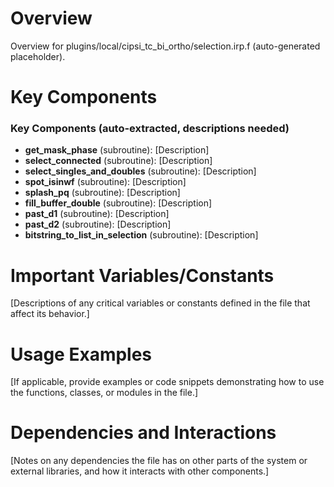 # Overview

Overview for plugins/local/cipsi_tc_bi_ortho/selection.irp.f (auto-generated placeholder).

# Key Components

### Key Components (auto-extracted, descriptions needed)
- **get_mask_phase** (subroutine): [Description]
- **select_connected** (subroutine): [Description]
- **select_singles_and_doubles** (subroutine): [Description]
- **spot_isinwf** (subroutine): [Description]
- **splash_pq** (subroutine): [Description]
- **fill_buffer_double** (subroutine): [Description]
- **past_d1** (subroutine): [Description]
- **past_d2** (subroutine): [Description]
- **bitstring_to_list_in_selection** (subroutine): [Description]

# Important Variables/Constants

[Descriptions of any critical variables or constants defined in the file that affect its behavior.]

# Usage Examples

[If applicable, provide examples or code snippets demonstrating how to use the functions, classes, or modules in the file.]

# Dependencies and Interactions

[Notes on any dependencies the file has on other parts of the system or external libraries, and how it interacts with other components.]
